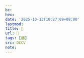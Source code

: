 ```yaml
---
bc:
hex:
date: '2025-10-13T10:27:09+08:00'
lastmod:
title: 􃞞
url: 􃞞
tags: [釃]
src: DCCV
note:
---
```

